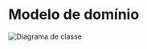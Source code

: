 # Modelo de domínio

![Diagrama de classe](https://github.com/ppads-2024s1-g1/LendOps/assets/42143717/6510fc01-0d2e-4b41-9151-c412db2655fa)
